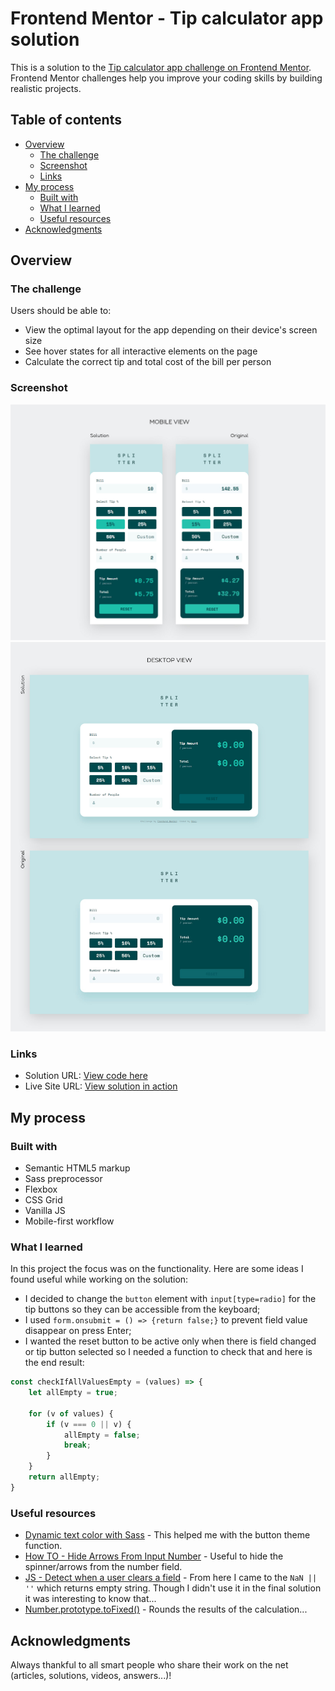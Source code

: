 # Frontend Mentor - Tip calculator app solution

This is a solution to the [Tip calculator app challenge on Frontend Mentor](https://www.frontendmentor.io/challenges/tip-calculator-app-ugJNGbJUX). Frontend Mentor challenges help you improve your coding skills by building realistic projects.

## Table of contents

- [Overview](#overview)
  - [The challenge](#the-challenge)
  - [Screenshot](#screenshot)
  - [Links](#links)
- [My process](#my-process)
  - [Built with](#built-with)
  - [What I learned](#what-i-learned)
  - [Useful resources](#useful-resources)
- [Acknowledgments](#acknowledgments)

## Overview

### The challenge

Users should be able to:

- View the optimal layout for the app depending on their device's screen size
- See hover states for all interactive elements on the page
- Calculate the correct tip and total cost of the bill per person

### Screenshot

<img src="./solution-screenshots/tip-calculator-app-mobile.jpg">
<img src="./solution-screenshots/tip-calculator-app-desktop.jpg">

### Links

- Solution URL: [View code here](https://github.com/strosi/frontend-mentor-challenges/edit/main/junior/tip-calculator-app-main/)
- Live Site URL: [View solution in action](https://strosi.github.io/frontend-mentor-challenges/junior/tip-calculator-app-main/)

## My process

### Built with

- Semantic HTML5 markup
- Sass preprocessor
- Flexbox
- CSS Grid
- Vanilla JS
- Mobile-first workflow

### What I learned

In this project the focus was on the functionality. Here are some ideas I found useful while working on the solution:
- I decided to change the `button` element with `input[type=radio]` for the tip buttons so they can be accessible from the keyboard;
- I used `form.onsubmit = () => {return false;}` to prevent field value disappear on press Enter;
- I wanted the reset button to be active only when there is field changed or tip button selected so I needed a function to check that and here is the end result:
```js
const checkIfAllValuesEmpty = (values) => {
    let allEmpty = true;

    for (v of values) {
        if (v === 0 || v) {
            allEmpty = false;
            break;
        }
    }
    return allEmpty;
}
```

### Useful resources

- [Dynamic text color with Sass](https://www.kevinpowell.co/article/dynamic-text-color-with-sass/) - This helped me with the button theme function.
- [How TO - Hide Arrows From Input Number](https://www.w3schools.com/howto/howto_css_hide_arrow_number.asp) - Useful to hide the spinner/arrows from the number field.
- [JS - Detect when a user clears a field](https://stackoverflow.com/questions/31471575/js-detect-when-a-user-clears-a-field) - From here I came to the `NaN || ''` which returns empty string. Though I didn't use it in the final solution it was interesting to know that...
- [Number.prototype.toFixed()](https://developer.mozilla.org/en-US/docs/Web/JavaScript/Reference/Global_Objects/Number/toFixed) - Rounds the results of the calculation...

## Acknowledgments

Always thankful to all smart people who share their work on the net (articles, solutions, videos, answers...)!